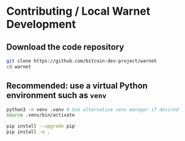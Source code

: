 # Contributing / Local Warnet Development

## Download the code repository

```bash
git clone https://github.com/bitcoin-dev-project/warnet
cd warnet
```

## Recommended: use a virtual Python environment such as `venv`

```bash
python3 -m venv .venv # Use alternative venv manager if desired
source .venv/bin/activate
```

```bash
pip install --upgrade pip
pip install -e .
```